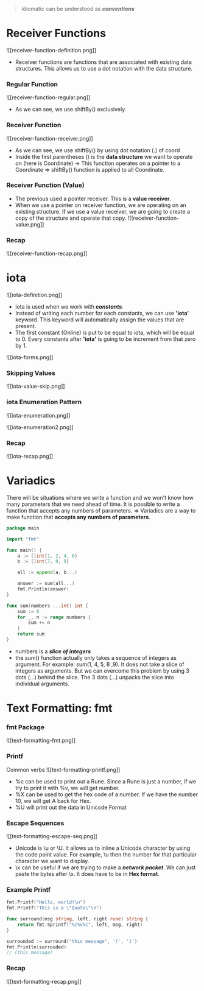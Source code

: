 > Idiomatic can be understood as ***conventions***
# Receiver Functions
![[receiver-function-definition.png]]
- Receiver functions are functions that are associated with existing data structures. This allows us to use a dot notation with the data structure.

### Regular Function
![[receiver-function-regular.png]]
- As we can see, we use shiftBy() exclusively.

### Receiver Function
![[receiver-function-receiver.png]]
- As we can see, we use shiftBy() by using dot notation (.) of coord
- Inside the first parentheses () is the **data structure** we want to operate on (here is Coordinate) -> This function operates on a pointer to a Coordinate  => shiftBy() function is applied to all Coordinate.

### Receiver Function (Value)
- The previous used a pointer receiver. This is a **value receiver**.
- When we use a pointer on receiver function, we are operating on an existing structure. If we use a value receiver, we are going to create a copy of the structure and operate that copy.
![[receiver-function-value.png]]

### Recap
![[receiver-function-recap.png]]

# iota
![[iota-definition.png]]
- iota is used when we work with ***constants***.
- Instead of writing each number for each constants, we can use **'iota'** keyword. This keyword will automatically assign the values that are present.
- The first constant (Online) is put to be equal to iota, which will be equal to 0. Every constants after **'iota'** is going to be increment from that zero by 1.

![[iota-forms.png]]

### Skipping Values
![[iota-value-skip.png]]

### iota Enumeration Pattern
![[iota-enumeration.png]]

![[iota-enumeration2.png]]
### Recap
![[iota-recap.png]]

# Variadics
There will be situations where we write a function and we won't know how many parameters that we need ahead of time. It is possible to write a function that accepts any numbers of parameters.
=> Variadics are a way to make function that **accepts any numbers of parameters**.

```go
package main

import "fmt"

func main() {
	a := []int{1, 2, 4, 6}
	b := []int{7, 8, 9}

	all := append(a, b...)

	answer := sum(all...)
	fmt.Println(answer)
}

func sum(numbers ...int) int {
	sum := 0
	for _, n := range numbers {
		sum += n
	}
	return sum
}
```
- numbers is a ***slice of integers***
- the sum() function actually only takes a sequence of integers as argument. For example: sum(1, 4, 5, 8 ,9). It does not take a slice of integers as arguments. But we can overcome this problem by using 3 dots (...) behind the slice. The 3 dots (...) unpacks the slice into individual arguments.

# Text Formatting: fmt
### fmt Package
![[text-formatting-fmt.png]]

### Printf
Common verbs
![[text-formatting-printf.png]]
- %c can be used to print out a Rune. Since a Rune is just a number, if we try to print it with %v, we will get number.
- %X can be used to get the hex code of a number. If we have the number 10, we will get A back for Hex. 
- %U will print out the data in Unicode Format

### Escape Sequences
![[text-formatting-escape-seq.png]]
- Unicode is \u or \U. It allows us to inline a Unicode character by using the code point value. For example, \u then the number for that particular character we want to display.
- \x can be useful if we are trying to make a ***network packet***. We can just paste the bytes after \x. It does have to be in **Hex format**.
### Example Printf
```go
fmt.Printf("Hello, world!\n")
fmt.Printf("This is a \"Quote\"\n")
```

```go
func surround(msg string, left, right rune) string {
	return fmt.Sprintf("%c%v%c", left, msg, right)
}

surrounded := surround("this message", '(', ')')
fmt.Println(surrouded)
// (this message)
```

### Recap
![[text-formatting-recap.png]]
